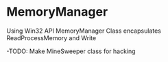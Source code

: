 MemoryManager
=============

Using Win32 API MemoryManager Class encapsulates ReadProcessMemory and Write

-TODO: Make MineSweeper class for hacking